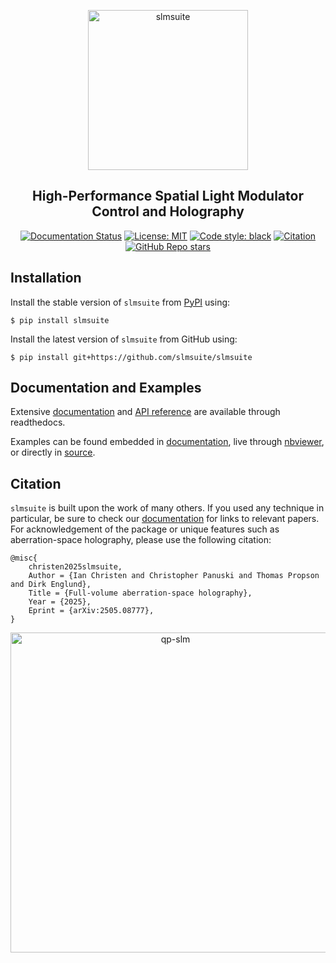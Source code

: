 <p align="center">
<img alt="slmsuite" src="https://raw.githubusercontent.com/slmsuite/slmsuite/main/docs/source/static/slmsuite.svg" width="256">
</p>

<h2 align="center">High-Performance Spatial Light Modulator Control and Holography</h2>

<p align="center">
<a href="https://slmsuite.readthedocs.io/en/latest"><img alt="Documentation Status" src="https://readthedocs.org/projects/slmsuite/badge/?version=latest"></a>
<a href="https://github.com/slmsuite/slmsuite/blob/main/LICENSE"><img alt="License: MIT" src="https://img.shields.io/github/license/slmsuite/slmsuite?color=purple"></a>
<!--<a href="https://pepy.tech/project/slmsuite"><img alt="Downloads" src="https://pepy.tech/badge/slmsuite"></a>-->
<a href="https://github.com/psf/black"><img alt="Code style: black" src="https://img.shields.io/badge/code%20style-black-000000.svg"></a>
<a href="https://arxiv.org/abs/2505.08777"><img alt="Citation" src="https://img.shields.io/badge/cite-arXiv%3A2505.08777-B31B1B.svg"></a>
<a href="https://github.com/slmsuite/slmsuite"><img alt="GitHub Repo stars" src="https://img.shields.io/github/stars/slmsuite/slmsuite"></a>
</p>

## Installation

Install the stable version of `slmsuite` from [PyPI](https://pypi.org/project/slmsuite/) using:

```console
$ pip install slmsuite
```


Install the latest version of `slmsuite` from GitHub using:

```console
$ pip install git+https://github.com/slmsuite/slmsuite
```

## Documentation and Examples

Extensive
[documentation](https://slmsuite.readthedocs.io/en/latest/)
and
[API reference](https://slmsuite.readthedocs.io/en/latest/api.html)
are available through readthedocs.

Examples can be found embedded in
[documentation](https://slmsuite.readthedocs.io/en/latest/examples.html),
live through
[nbviewer](https://nbviewer.org/github/slmsuite/slmsuite-examples/tree/main/examples/),
or directly in
[source](https://github.com/slmsuite/slmsuite-examples).

## Citation

`slmsuite` is built upon the work of many others. If you used any technique in particular,
be sure to check our [documentation](https://slmsuite.readthedocs.io/en/latest/) for links to relevant papers.
For acknowledgement of the package or unique features such as
aberration-space holography, please use the following citation:

```
@misc{
    christen2025slmsuite,
    Author = {Ian Christen and Christopher Panuski and Thomas Propson and Dirk Englund},
    Title = {Full-volume aberration-space holography},
    Year = {2025},
    Eprint = {arXiv:2505.08777},
}
```

<p align="center">
<img alt="qp-slm" src="https://raw.githubusercontent.com/slmsuite/slmsuite-examples/main/examples/ex-zernike-spots.gif" width="512">
</p>